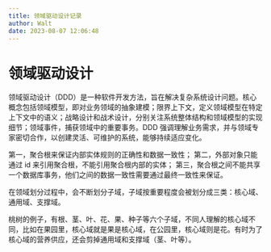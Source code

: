 ```yaml
---
title: 领域驱动设计记录
author: Walt
date: 2023-08-07 12:06:48
---
```

# 领域驱动设计

领域驱动设计（DDD）是一种软件开发方法，旨在解决复杂系统设计问题。核心概念包括领域模型，即对业务领域的抽象建模；限界上下文，定义领域模型在特定上下文中的语义；战略设计和战术设计，分别关注系统整体结构和领域模型的实现细节；领域事件，捕获领域中的重要事务。DDD 强调理解业务需求，并与领域专家密切合作，以创建灵活、可维护的系统，能够持续适应变化。

第一，聚合根来保证内部实体规则的正确性和数据一致性；
第二，外部对象只能通过 id 来引用聚合根，不能引用聚合根内部的实体；
第三，聚合根之间不能共享一个数据库事务，他们之间的数据一致性需要通过最终一致性来保证。


在领域划分过程中，会不断划分子域，子域按重要程度会被划分成三类：核心域、通用域、支撑域。

桃树的例子，有根、茎、叶、花、果、种子等六个子域，不同人理解的核心域不同，比如在果园里，核心域就是果是核心域，在公园里，核心域则是花。有时为了核心域的营养供应，还会剪掉通用域和支撑域（茎、叶等）。